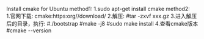 Install cmake for Ubuntu
method1:
	1.sudo apt-get install cmake
method2:		
	1.官网下载:
		cmake:https:org//download/
	2.解压: 
		#tar -zxvf xxx.gz
	3.进入解压后的目录，执行:
		#./bootstrap
		#make -j8
		#sudo make install
	4.查看cmake版本
		#cmake --version

	

